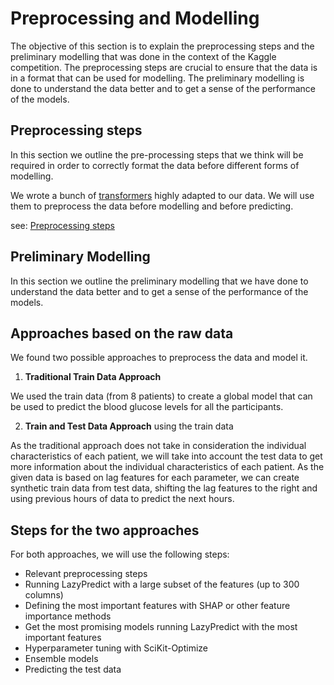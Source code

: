 # Preprocessing and Modelling

The objective of this section is to explain the preprocessing steps and the preliminary modelling that was done in the context of the Kaggle competition.
The preprocessing steps are crucial to ensure that the data is in a format that can be used for modelling.
The preliminary modelling is done to understand the data better and to get a sense of the performance of the models.

## Preprocessing steps

In this section we outline the pre-processing steps that we think will be required in order to correctly format the data before different forms of modelling.

We wrote a bunch of [transformers](https://scikit-learn.org/stable/data_transforms.html) highly adapted to our data. We will use them to preprocess the data before modelling and before predicting.

see: [Preprocessing steps](01-preprocessing-steps.md)

## Preliminary Modelling

In this section we outline the preliminary modelling that we have done to understand the data better and to get a sense of the performance of the models.

## Approaches based on the raw data

We found two possible approaches to preprocess the data and model it.

1. **Traditional Train Data Approach**

We used the train data (from 8 patients) to create a global model that can be used to predict the blood glucose levels for all the participants.

2. **Train and Test Data Approach** using the train data

As the traditional approach does not take in consideration the individual characteristics of each patient, we will take into account the test data to get more information about the
individual characteristics of each patient.
As the given data is based on lag features for each parameter, we can create synthetic train data from test data, shifting the lag features to the right and using previous hours of
data to predict the next hours.

## Steps for the two approaches

For both approaches, we will use the following steps:

* Relevant preprocessing steps
* Running LazyPredict with a large subset of the features (up to 300 columns)
* Defining the most important features with SHAP or other feature importance methods
* Get the most promising models running LazyPredict with the most important features
* Hyperparameter tuning with SciKit-Optimize
* Ensemble models
* Predicting the test data
